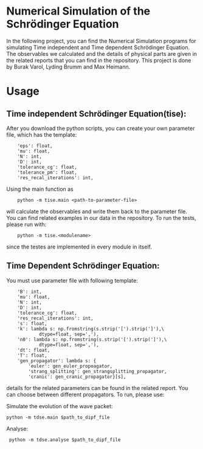 # Numerical Simulation of the Schrödinger Equation

In the following project, you can find the Numerical Simulation programs for simulating 
Time independent and Time dependent Schrödinger Equation. The observables we calculated and the details of physical parts are given in the related reports that you can find in the
repository. This project is done by Burak Varol, Lyding Brumm and Max Heimann.

# Usage
## Time independent Schrödinger Equation(tise):

 After you download the python scripts, you can create your own parameter file, which has the template: 

        'eps': float,
        'mu': float,
        'N': int,
        'D': int,
        'tolerance_cg': float,
        'tolerance_pm': float,
        'res_recal_iterations': int,
Using the main function as 

        python -m tise.main <path-to-parameter-file> 
will calculate the observables and write them back to the parameter file. You can find related examples in our data in the repository. 
To run the tests, please run with:
                 
        python -m tise.<modulename>
since the testes are implemented in every module in itself.
## Time Dependent Schrödinger Equation:
You must use parameter file with following template:
        
        'B': int,
        'mu': float,
        'N': int,
        'D': int,
        'tolerance_cg': float,
        'res_recal_iterations': int,
        's': float,
        'k': lambda s: np.fromstring(s.strip('[').strip(']'),\
                dtype=float, sep=','),
        'n0': lambda s: np.fromstring(s.strip('[').strip(']'),\
                dtype=float, sep=','),
        'dt': float,
        'T': float,
        'gen_propagator': lambda s: {
            'euler': gen_euler_propoagator,
            'strang_splitting': gen_strangsplitting_propagator,
            'cranic': gen_cranic_propagator}[s],
details for the related parameters can be found in the related report. You can choose between different propagators. To run, please use:

Simulate the evolution of the wave packet: 
      
    python -m tdse.main $path_to_dipf_file

Analyse:  
        
     python -m tdse.analyse $path_to_dipf_file
